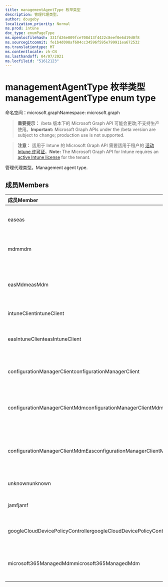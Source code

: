 ```yaml
---
title: managementAgentType 枚举类型
description: 管理代理类型。
author: dougeby
localization_priority: Normal
ms.prod: intune
doc_type: enumPageType
ms.openlocfilehash: 331fd26e009fce708d13f4422c8eef0e6d19d0f8
ms.sourcegitcommit: fe1b4d098af604cc34596f595e799911ea672532
ms.translationtype: MT
ms.contentlocale: zh-CN
ms.lasthandoff: 04/07/2021
ms.locfileid: "51612123"
---
```

# <a name="managementagenttype-enum-type"></a><span data-ttu-id="68765-103">managementAgentType 枚举类型</span><span class="sxs-lookup"><span data-stu-id="68765-103">managementAgentType enum type</span></span>

<span data-ttu-id="68765-104">命名空间：microsoft.graph</span><span class="sxs-lookup"><span data-stu-id="68765-104">Namespace: microsoft.graph</span></span>

> <span data-ttu-id="68765-105">**重要提示：** /beta 版本下的 Microsoft Graph API 可能会更改;不支持生产使用。</span><span class="sxs-lookup"><span data-stu-id="68765-105">**Important:** Microsoft Graph APIs under the /beta version are subject to change; production use is not supported.</span></span>

> <span data-ttu-id="68765-106">**注意：** 适用于 Intune 的 Microsoft Graph API 需要适用于租户的 [活动 Intune 许可证](https://go.microsoft.com/fwlink/?linkid=839381)。</span><span class="sxs-lookup"><span data-stu-id="68765-106">**Note:** The Microsoft Graph API for Intune requires an [active Intune license](https://go.microsoft.com/fwlink/?linkid=839381) for the tenant.</span></span>

<span data-ttu-id="68765-107">管理代理类型。</span><span class="sxs-lookup"><span data-stu-id="68765-107">Management agent type.</span></span>

## <a name="members"></a><span data-ttu-id="68765-108">成员</span><span class="sxs-lookup"><span data-stu-id="68765-108">Members</span></span>
|<span data-ttu-id="68765-109">成员</span><span class="sxs-lookup"><span data-stu-id="68765-109">Member</span></span>|<span data-ttu-id="68765-110">值</span><span class="sxs-lookup"><span data-stu-id="68765-110">Value</span></span>|<span data-ttu-id="68765-111">Description</span><span class="sxs-lookup"><span data-stu-id="68765-111">Description</span></span>|
|:---|:---|:---|
|<span data-ttu-id="68765-112">eas</span><span class="sxs-lookup"><span data-stu-id="68765-112">eas</span></span>|<span data-ttu-id="68765-113">1</span><span class="sxs-lookup"><span data-stu-id="68765-113">1</span></span>|<span data-ttu-id="68765-114">设备由 Exchange 服务器管理。</span><span class="sxs-lookup"><span data-stu-id="68765-114">The device is managed by Exchange server.</span></span>|
|<span data-ttu-id="68765-115">mdm</span><span class="sxs-lookup"><span data-stu-id="68765-115">mdm</span></span>|<span data-ttu-id="68765-116">2</span><span class="sxs-lookup"><span data-stu-id="68765-116">2</span></span>|<span data-ttu-id="68765-117">设备由 Intune MDM 管理。</span><span class="sxs-lookup"><span data-stu-id="68765-117">The device is managed by Intune MDM.</span></span>|
|<span data-ttu-id="68765-118">easMdm</span><span class="sxs-lookup"><span data-stu-id="68765-118">easMdm</span></span>|<span data-ttu-id="68765-119">3</span><span class="sxs-lookup"><span data-stu-id="68765-119">3</span></span>|<span data-ttu-id="68765-120">设备由 Exchange 服务器和 Intune MDM 管理。</span><span class="sxs-lookup"><span data-stu-id="68765-120">The device is managed by both Exchange server and Intune MDM.</span></span>|
|<span data-ttu-id="68765-121">intuneClient</span><span class="sxs-lookup"><span data-stu-id="68765-121">intuneClient</span></span>|<span data-ttu-id="68765-122">4 </span><span class="sxs-lookup"><span data-stu-id="68765-122">4</span></span>|<span data-ttu-id="68765-123">Intune 客户端托管。</span><span class="sxs-lookup"><span data-stu-id="68765-123">Intune client managed.</span></span>|
|<span data-ttu-id="68765-124">easIntuneClient</span><span class="sxs-lookup"><span data-stu-id="68765-124">easIntuneClient</span></span>|<span data-ttu-id="68765-125">5 </span><span class="sxs-lookup"><span data-stu-id="68765-125">5</span></span>|<span data-ttu-id="68765-126">设备是 EAS 和 Intune 客户端双托管设备。</span><span class="sxs-lookup"><span data-stu-id="68765-126">The device is EAS and Intune client dual managed.</span></span>|
|<span data-ttu-id="68765-127">configurationManagerClient</span><span class="sxs-lookup"><span data-stu-id="68765-127">configurationManagerClient</span></span>|<span data-ttu-id="68765-128">8 </span><span class="sxs-lookup"><span data-stu-id="68765-128">8</span></span>|<span data-ttu-id="68765-129">设备由 Configuration Manager 管理。</span><span class="sxs-lookup"><span data-stu-id="68765-129">The device is managed by Configuration Manager.</span></span>|
|<span data-ttu-id="68765-130">configurationManagerClientMdm</span><span class="sxs-lookup"><span data-stu-id="68765-130">configurationManagerClientMdm</span></span>|<span data-ttu-id="68765-131">10  </span><span class="sxs-lookup"><span data-stu-id="68765-131">10</span></span>|<span data-ttu-id="68765-132">设备由 Configuration Manager 和 MDM 管理。</span><span class="sxs-lookup"><span data-stu-id="68765-132">The device is managed by Configuration Manager and MDM.</span></span>|
|<span data-ttu-id="68765-133">configurationManagerClientMdmEas</span><span class="sxs-lookup"><span data-stu-id="68765-133">configurationManagerClientMdmEas</span></span>|<span data-ttu-id="68765-134">11</span><span class="sxs-lookup"><span data-stu-id="68765-134">11</span></span>|<span data-ttu-id="68765-135">设备由 Configuration Manager、MDM 和 Eas 管理。</span><span class="sxs-lookup"><span data-stu-id="68765-135">The device is managed by Configuration Manager, MDM and Eas.</span></span>|
|<span data-ttu-id="68765-136">unknown</span><span class="sxs-lookup"><span data-stu-id="68765-136">unknown</span></span>|<span data-ttu-id="68765-137">16 </span><span class="sxs-lookup"><span data-stu-id="68765-137">16</span></span>|<span data-ttu-id="68765-138">未知管理代理类型。</span><span class="sxs-lookup"><span data-stu-id="68765-138">Unknown management agent type.</span></span>|
|<span data-ttu-id="68765-139">jamf</span><span class="sxs-lookup"><span data-stu-id="68765-139">jamf</span></span>|<span data-ttu-id="68765-140">32</span><span class="sxs-lookup"><span data-stu-id="68765-140">32</span></span>|<span data-ttu-id="68765-141">设备属性从 Jamf 获取。</span><span class="sxs-lookup"><span data-stu-id="68765-141">The device attributes are fetched from Jamf.</span></span>|
|<span data-ttu-id="68765-142">googleCloudDevicePolicyController</span><span class="sxs-lookup"><span data-stu-id="68765-142">googleCloudDevicePolicyController</span></span>|<span data-ttu-id="68765-143">64</span><span class="sxs-lookup"><span data-stu-id="68765-143">64</span></span>|<span data-ttu-id="68765-144">设备由 Google 的 CloudDPC 管理。</span><span class="sxs-lookup"><span data-stu-id="68765-144">The device is managed by Google's CloudDPC.</span></span>|
|<span data-ttu-id="68765-145">microsoft365ManagedMdm</span><span class="sxs-lookup"><span data-stu-id="68765-145">microsoft365ManagedMdm</span></span>|<span data-ttu-id="68765-146">258</span><span class="sxs-lookup"><span data-stu-id="68765-146">258</span></span>|<span data-ttu-id="68765-147">此设备通过 Intune 由 Microsoft 365 管理。</span><span class="sxs-lookup"><span data-stu-id="68765-147">This device is managed by Microsoft 365 through Intune.</span></span>|




